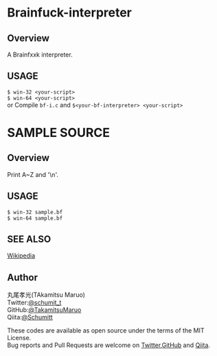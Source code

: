 # Brainfuck-interpreter

## Overview  
A Brainfxxk interpreter.  

## USAGE   
`$ win-32 <your-script>`  
`$ win-64 <your-script>`  
or Compile `bf-i.c` and `$<your-bf-interpreter> <your-script>`   


# SAMPLE SOURCE  

## Overview  
Print A~Z and '\n'.  


## USAGE  
`$ win-32 sample.bf`  
`$ win-64 sample.bf`  

## SEE ALSO
[Wikipedia](https://ja.wikipedia.org/wiki/Brainfuck)
## Author  
丸尾孝光(TAkamitsu Maruo)  
    Twitter:[@schumit_t](https://twitter.com/schumit_t)  
    GitHub:[@TakamitsuMaruo](https://github.com/TakamitsuMaruo)  
    Qiita:[@Schumitt](https://qiita.com/Schmitt)  
  
These codes are available as open source under the terms of the MIT License.  
Bug reports and Pull Requests are welcome on [Twitter](https://twitter.com/schumit_t),[GitHub](https://github.com/TakamitsuMaruo) and [Qiita](https://qiita.com/Schmitt).  
